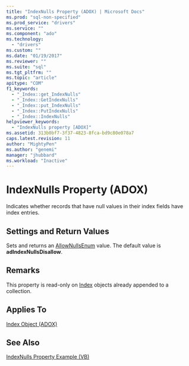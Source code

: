 ```yaml
---
title: "IndexNulls Property (ADOX) | Microsoft Docs"
ms.prod: "sql-non-specified"
ms.prod_service: "drivers"
ms.service: ""
ms.component: "ado"
ms.technology:
  - "drivers"
ms.custom: ""
ms.date: "01/19/2017"
ms.reviewer: ""
ms.suite: "sql"
ms.tgt_pltfrm: ""
ms.topic: "article"
apitype: "COM"
f1_keywords: 
  - "_Index::get_IndexNulls"
  - "_Index::GetIndexNulls"
  - "_Index::put_IndexNulls"
  - "_Index::PutIndexNulls"
  - "_Index::IndexNulls"
helpviewer_keywords: 
  - "IndexNulls property [ADOX]"
ms.assetid: 313b0bf7-3f37-4823-8fca-bd9c80e078a7
caps.latest.revision: 11
author: "MightyPen"
ms.author: "genemi"
manager: "jhubbard"
ms.workload: "Inactive"
---
```

# IndexNulls Property (ADOX)
Indicates whether records that have null values in their index fields have index entries.  
  
## Settings and Return Values  
 Sets and returns an [AllowNullsEnum](../../../ado/reference/adox-api/allownullsenum.md) value. The default value is **adIndexNullsDisallow**.  
  
## Remarks  
 This property is read-only on [Index](../../../ado/reference/adox-api/index-object-adox.md) objects already appended to a collection.  
  
## Applies To  
 [Index Object (ADOX)](../../../ado/reference/adox-api/index-object-adox.md)  
  
## See Also  
 [IndexNulls Property Example (VB)](../../../ado/reference/adox-api/indexnulls-property-example-vb.md)
